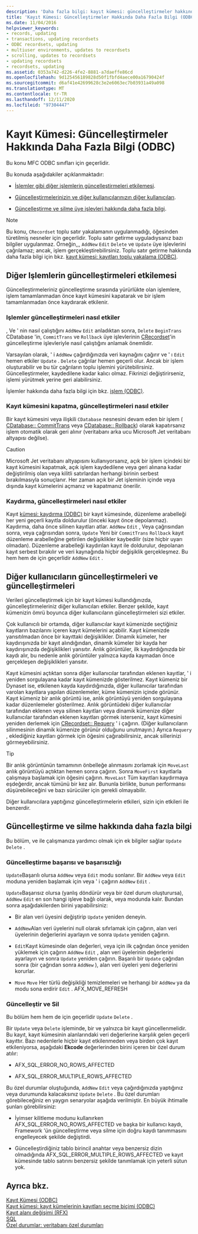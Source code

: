 ```yaml
---
description: 'Daha fazla bilgi: kayıt kümesi: güncelleştirmeler hakkında daha fazla bilgi (ODBC)'
title: 'Kayıt Kümesi: Güncelleştirmeler Hakkında Daha Fazla Bilgi (ODBC)'
ms.date: 11/04/2016
helpviewer_keywords:
- records, updating
- transactions, updating recordsets
- ODBC recordsets, updating
- multiuser environments, updates to recordsets
- scrolling, updates to recordsets
- updating recordsets
- recordsets, updating
ms.assetid: 0353a742-d226-4fe2-8881-a7daeffe86cd
ms.openlocfilehash: 9d125456189828d50f1fbfd4aece00a16790424f
ms.sourcegitcommit: d6af41e42699628c3e2e6063ec7b03931a49a098
ms.translationtype: MT
ms.contentlocale: tr-TR
ms.lasthandoff: 12/11/2020
ms.locfileid: "97304447"
---
```

# <a name="recordset-more-about-updates-odbc"></a>Kayıt Kümesi: Güncelleştirmeler Hakkında Daha Fazla Bilgi (ODBC)

Bu konu MFC ODBC sınıfları için geçerlidir.

Bu konuda aşağıdakiler açıklanmaktadır:

- [İşlemler gibi diğer işlemlerin güncelleştirmeleri etkilemesi](#_core_how_transactions_affect_updates).

- [Güncelleştirmelerinizin ve diğer kullanıcılarınızın diğer kullanıcıları](#_core_your_updates_and_the_updates_of_other_users).

- [Güncelleştirme ve silme üye işlevleri hakkında daha fazla bilgi](#_core_more_about_update_and_delete).

> [!NOTE]
> Bu konu, `CRecordset` toplu satır yakalamanın uygulanmadığı, öğesinden türetilmiş nesneler için geçerlidir. Toplu satır getirme uyguladıysanız bazı bilgiler uygulanmaz. Örneğin,,, `AddNew` `Edit` `Delete` ve `Update` üye işlevlerini çağrılamaz; ancak, işlem gerçekleştirebilirsiniz. Toplu satır getirme hakkında daha fazla bilgi için bkz. [kayıt kümesi: kayıtları toplu yakalama (ODBC)](../../data/odbc/recordset-fetching-records-in-bulk-odbc.md).

## <a name="how-other-operations-affect-updates"></a><a name="_core_how_other_operations_affect_updates"></a> Diğer Işlemlerin güncelleştirmeleri etkilemesi

Güncelleştirmeleriniz güncelleştirme sırasında yürürlükte olan işlemlere, işlem tamamlanmadan önce kayıt kümesini kapatarak ve bir işlem tamamlanmadan önce kaydırarak etkilenir.

### <a name="how-transactions-affect-updates"></a><a name="_core_how_transactions_affect_updates"></a> Işlemler güncelleştirmeleri nasıl etkiler

, Ve ' nin nasıl çalıştığını `AddNew` `Edit` anladıktan sonra, `Delete` `BeginTrans` CDatabase 'in, `CommitTrans` ve `Rollback` üye işlevlerinin [CRecordset](../../mfc/reference/crecordset-class.md)'in güncelleştirme işlevleriyle [](../../mfc/reference/cdatabase-class.md) nasıl çalıştığını anlamak önemlidir.

Varsayılan olarak, ' i `AddNew` çağırdığınızda veri kaynağını çağırır ve ' ı `Edit` hemen etkiler `Update` . `Delete` çağrılar hemen geçerli olur. Ancak bir işlem oluşturabilir ve bu tür çağrıların toplu işlemini yürütebilirsiniz. Güncelleştirmeler, kaydedilene kadar kalıcı olmaz. Fikrinizi değiştirirseniz, işlemi yürütmek yerine geri alabilirsiniz.

İşlemler hakkında daha fazla bilgi için bkz. [işlem (ODBC)](../../data/odbc/transaction-odbc.md).

### <a name="how-closing-the-recordset-affects-updates"></a><a name="_core_how_closing_the_recordset_affects_updates"></a> Kayıt kümesini kapatma, güncelleştirmeleri nasıl etkiler

Bir kayıt kümesini veya ilişkili `CDatabase` nesnesini devam eden bir işlem ( [CDatabase:: CommitTrans](../../mfc/reference/cdatabase-class.md#committrans) veya [CDatabase:: Rollback](../../mfc/reference/cdatabase-class.md#rollback)) olarak kapatırsanız işlem otomatik olarak geri alınır (veritabanı arka ucu Microsoft Jet veritabanı altyapısı değilse).

> [!CAUTION]
> Microsoft Jet veritabanı altyapısını kullanıyorsanız, açık bir işlem içindeki bir kayıt kümesini kapatmak, açık işlem kaydedilene veya geri alınana kadar değiştirilmiş olan veya kilitli satırlardan herhangi birinin serbest bırakılmasıyla sonuçlanır. Her zaman açık bir Jet işleminin içinde veya dışında kayıt kümelerini açmanız ve kapatmanız önerilir.

### <a name="how-scrolling-affects-updates"></a><a name="_core_how_scrolling_affects_updates"></a> Kaydırma, güncelleştirmeleri nasıl etkiler

Kayıt [kümesi: kaydırma (ODBC)](../../data/odbc/recordset-scrolling-odbc.md) bir kayıt kümesinde, düzenleme arabelleği her yeni geçerli kayıtla doldurulur (önceki kayıt önce depolanmaz). Kaydırma, daha önce silinen kayıtları atlar. `AddNew` `Edit` , Veya çağrısından sonra, veya çağrısından sonra, `Update` Yeni bir `CommitTrans` `Rollback` kayıt düzenleme arabelleğine getirilen değişiklikler kaybedilir (size hiçbir uyarı olmadan). Düzenleme arabelleği kaydırılan kayıt ile doldurulur, depolanan kayıt serbest bırakılır ve veri kaynağında hiçbir değişiklik gerçekleşmez. Bu hem hem de için geçerlidir `AddNew` `Edit` .

## <a name="your-updates-and-the-updates-of-other-users"></a><a name="_core_your_updates_and_the_updates_of_other_users"></a> Diğer kullanıcıların güncelleştirmeleri ve güncelleştirmeleri

Verileri güncelleştirmek için bir kayıt kümesi kullandığınızda, güncelleştirmeleriniz diğer kullanıcıları etkiler. Benzer şekilde, kayıt kümenizin ömrü boyunca diğer kullanıcıların güncelleştirmeleri sizi etkiler.

Çok kullanıcılı bir ortamda, diğer kullanıcılar kayıt kümenizde seçtiğiniz kayıtların bazılarını içeren kayıt kümelerini açabilir. Kayıt kümenizde yansıtılmadan önce bir kayıttaki değişiklikler. Dinamik kümeler, her kaydırışınızda bir kayıt alındığından, dinamik kümeler bir kayda her kaydırışınızda değişiklikleri yansıtır. Anlık görüntüler, ilk kaydırdığınızda bir kaydı alır, bu nedenle anlık görüntüler yalnızca kayda kaymadan önce gerçekleşen değişiklikleri yansıtır.

Kayıt kümesini açtıktan sonra diğer kullanıcılar tarafından eklenen kayıtlar, ' i yeniden sorgulayana kadar kayıt kümenizde gösterilmez. Kayıt kümeniz bir Dynaset ise, etkilenen kayda kaydırdığınızda, diğer kullanıcılar tarafından varolan kayıtlara yapılan düzenlemeler, küme kümenizin içinde görünür. Kayıt kümeniz bir anlık görüntü ise, anlık görüntüyü yeniden sorgulayana kadar düzenlemeler gösterilmez. Anlık görüntüdeki diğer kullanıcılar tarafından eklenen veya silinen kayıtları veya dinamik kümenize diğer kullanıcılar tarafından eklenen kayıtları görmek isterseniz, kayıt kümesini yeniden derlemek için [CRecordset:: Requery](../../mfc/reference/crecordset-class.md#requery) ' i çağırın. (Diğer kullanıcıların silinmesinin dinamik kümenize görünür olduğunu unutmayın.) Ayrıca `Requery` , eklediğiniz kayıtları görmek için öğesini çağırabilirsiniz, ancak sillerinizi görmeyebilirsiniz.

> [!TIP]
> Bir anlık görüntünün tamamının önbelleğe alınmasını zorlamak için `MoveLast` anlık görüntüyü açtıktan hemen sonra çağırın. Sonra `MoveFirst` kayıtlarla çalışmaya başlamak için öğesini çağırın. `MoveLast` Tüm kayıtları kaydırmaya eşdeğerdir, ancak tümünü bir kez alır. Bununla birlikte, bunun performansı düşürebileceğini ve bazı sürücüler için gerekli olmayabilir.

Diğer kullanıcılara yaptığınız güncelleştirmelerin etkileri, sizin için etkileri ile benzerdir.

## <a name="more-about-update-and-delete"></a><a name="_core_more_about_update_and_delete"></a> Güncelleştirme ve silme hakkında daha fazla bilgi

Bu bölüm, ve ile çalışmanıza yardımcı olmak için ek bilgiler sağlar `Update` `Delete` .

### <a name="update-success-and-failure"></a>Güncelleştirme başarısı ve başarısızlığı

`Update`Başarılı olursa `AddNew` veya `Edit` modu sonlanır. Bir `AddNew` veya `Edit` moduna yeniden başlamak için veya ' i çağırın `AddNew` `Edit` .

`Update`Başarısız olursa (yanlış döndürür veya bir özel durum oluşturursa), `AddNew` `Edit` en son hangi işleve bağlı olarak, veya modunda kalır. Bundan sonra aşağıdakilerden birini yapabilirsiniz:

- Bir alan veri üyesini değiştirip `Update` yeniden deneyin.

- `AddNew`Alan veri üyelerini null olarak sıfırlamak için çağırın, alan veri üyelerinin değerlerini ayarlayın ve sonra `Update` yeniden çağırın.

- `Edit`Kayıt kümesinde olan değerleri, veya için ilk çağrıdan önce yeniden yüklemek için çağırın `AddNew` `Edit` , alan veri üyelerinin değerlerini ayarlayın ve sonra `Update` yeniden çağırın. Başarılı bir `Update` çağrıdan sonra (bir çağrıdan sonra `AddNew` ), alan veri üyeleri yeni değerlerini korurlar.

- `Move` `Move` Her türlü değişikliği temizlemeleri ve herhangi bir `AddNew` ya da modu sona erdirir `Edit` . AFX_MOVE_REFRESH

### <a name="update-and-delete"></a>Güncelleştir ve Sil

Bu bölüm hem hem de için geçerlidir `Update` `Delete` .

Bir `Update` veya `Delete` işleminde, bir ve yalnızca bir kayıt güncellenmelidir. Bu kayıt, kayıt kümesinin alanlarındaki veri değerlerine karşılık gelen geçerli kayıttır. Bazı nedenlerle hiçbir kayıt etkilenmeden veya birden çok kayıt etkileniyorsa, aşağıdaki **Ekcode** değerlerinden birini içeren bir özel durum atılır:

- AFX_SQL_ERROR_NO_ROWS_AFFECTED

- AFX_SQL_ERROR_MULTIPLE_ROWS_AFFECTED

Bu özel durumlar oluştuğunda, `AddNew` `Edit` veya çağırdığınızda yaptığınız veya durumunda kalacaksınız `Update` `Delete` . Bu özel durumları görebileceğiniz en yaygın senaryolar aşağıda verilmiştir. En büyük ihtimalle şunları görebilirsiniz:

- İyimser kilitleme modunu kullanırken AFX_SQL_ERROR_NO_ROWS_AFFECTED ve başka bir kullanıcı kaydı, Framework 'ün güncelleştirme veya silme için doğru kaydı tanımmasını engelleyecek şekilde değiştirdi.

- Güncelleştirdiğiniz tablo birincil anahtar veya benzersiz dizin olmadığında AFX_SQL_ERROR_MULTIPLE_ROWS_AFFECTED ve kayıt kümesinde tablo satırını benzersiz şekilde tanımlamak için yeterli sütun yok.

## <a name="see-also"></a>Ayrıca bkz.

[Kayıt Kümesi (ODBC)](../../data/odbc/recordset-odbc.md)<br/>
[Kayıt kümesi: kayıt kümelerinin kayıtları seçme biçimi (ODBC)](../../data/odbc/recordset-how-recordsets-select-records-odbc.md)<br/>
[Kayıt alanı değişimi (RFX)](../../data/odbc/record-field-exchange-rfx.md)<br/>
[SQL](../../data/odbc/sql.md)<br/>
[Özel durumlar: veritabanı özel durumları](../../mfc/exceptions-database-exceptions.md)
